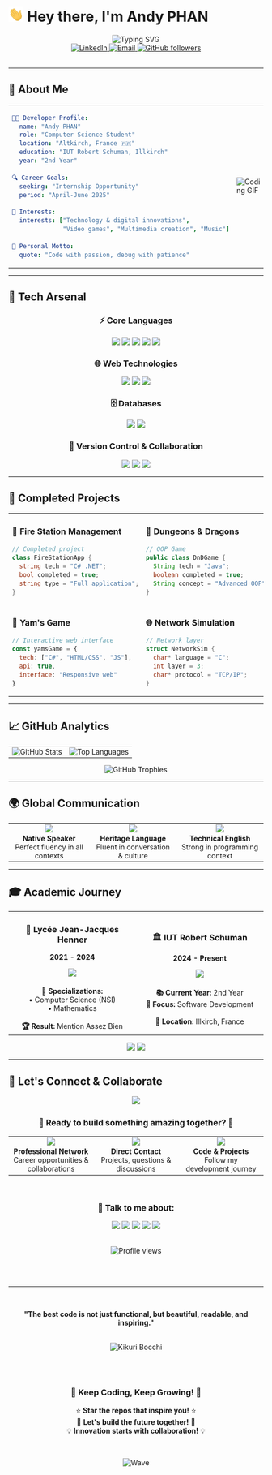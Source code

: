 # <img src="https://raw.githubusercontent.com/ABSphreak/ABSphreak/master/gifs/Hi.gif" width="30px"> Hey there, I'm Andy PHAN

<div align="center">
  <img src="https://readme-typing-svg.herokuapp.com?font=Fira+Code&weight=600&size=32&pause=1000&color=00D4FF&center=true&vCenter=true&width=800&lines=Computer+Science+Student+%F0%9F%8E%93;Full+Stack+Developer+in+Training+%F0%9F%9A%80;Problem+Solver+%26+Tech+Enthusiast+%F0%9F%92%A1;Game+Developer+%26+UI%2FUX+Designer+%F0%9F%8E%AE" alt="Typing SVG" />
</div>

<div align="center">
  <a href="http://linkedin.com/in/andy-phan-293783385">
    <img src="https://img.shields.io/badge/LinkedIn-0077B5?style=for-the-badge&logo=linkedin&logoColor=white&labelColor=000" alt="LinkedIn" />
  </a>
  <a href="mailto:andy.phan@etu.unistra.fr">
    <img src="https://img.shields.io/badge/Email-FF6B6B?style=for-the-badge&logo=gmail&logoColor=white&labelColor=000" alt="Email" />
  </a>
  <a href="https://github.com/cestlelheure">
    <img src="https://img.shields.io/github/followers/cestlelheure?style=for-the-badge&logo=github&color=4ECDC4&labelColor=000" alt="GitHub followers" />
  </a>
</div>

<br>


---

## 🌟 **About Me**

<table>
<tr>
<td width="60%">

```yaml
👨‍💻 Developer Profile:
  name: "Andy PHAN"
  role: "Computer Science Student"
  location: "Altkirch, France 🇫🇷"
  education: "IUT Robert Schuman, Illkirch"
  year: "2nd Year"
  
🔍 Career Goals:
  seeking: "Internship Opportunity"
  period: "April-June 2025"

🎨 Interests:
  interests: ["Technology & digital innovations",
              "Video games", "Multimedia creation", "Music"]
  
💫 Personal Motto:
  quote: "Code with passion, debug with patience"
```

</td>
<td width="80%">
  <img src="https://media.tenor.com/PLIr_VkF6ywAAAAM/ghostedvpn-hacker-cat.gif" alt="Coding GIF" width="100%"/>
</td>
</tr>
</table>

---

## 🚀 **Tech Arsenal**

<div align="center">

### ⚡ **Core Languages**
<p align="center">
  <img src="https://img.shields.io/badge/Python-3776AB?style=for-the-badge&logo=python&logoColor=white&labelColor=000" />
  <img src="https://img.shields.io/badge/C%23-239120?style=for-the-badge&logo=c-sharp&logoColor=white&labelColor=000" />
  <img src="https://img.shields.io/badge/C/C++-00599C?style=for-the-badge&logo=c%2B%2B&logoColor=white&labelColor=000" />
  <img src="https://img.shields.io/badge/JavaScript-F7DF1E?style=for-the-badge&logo=javascript&logoColor=black&labelColor=000" />
  <img src="https://img.shields.io/badge/TypeScript-3178C6?style=for-the-badge&logo=typescript&logoColor=white&labelColor=000" />
</p>

### 🌐 **Web Technologies**
<p align="center">
  <img src="https://img.shields.io/badge/HTML5-E34F26?style=for-the-badge&logo=html5&logoColor=white&labelColor=000" />
  <img src="https://img.shields.io/badge/CSS3-1572B6?style=for-the-badge&logo=css3&logoColor=white&labelColor=000" />
  <img src="https://img.shields.io/badge/PHP-777BB4?style=for-the-badge&logo=php&logoColor=white&labelColor=000" />
</p>

### 🗄️ **Databases**
<p align="center">
  <img src="https://img.shields.io/badge/SQLite-003B57?style=for-the-badge&logo=sqlite&logoColor=white&labelColor=000" />
  <img src="https://img.shields.io/badge/MySQL-4479A1?style=for-the-badge&logo=mysql&logoColor=white&labelColor=000" />
</p>

### 🔧 **Version Control & Collaboration**
<p align="center">
  <img src="https://img.shields.io/badge/Git-F05032?style=for-the-badge&logo=git&logoColor=white&labelColor=000" />
  <img src="https://img.shields.io/badge/GitHub-181717?style=for-the-badge&logo=github&logoColor=white&labelColor=000" />
  <img src="https://img.shields.io/badge/GitLab-FCA326?style=for-the-badge&logo=gitlab&logoColor=white&labelColor=000" />
</p>

</div>

---


## 💼 **Completed Projects**

<table align="center">
<tr>
<td width="50%">

### 🚒 **Fire Station Management**
```csharp
// Completed project
class FireStationApp {
  string tech = "C# .NET";
  bool completed = true;
  string type = "Full application";
}
```

</td>

<td width="50%">

### 🎲 **Dungeons & Dragons**
```java
// OOP Game
public class DnDGame {
  String tech = "Java";
  boolean completed = true;
  String concept = "Advanced OOP";
}
```

</td>
</tr>

<tr>
<td width="50%">

### 🎯 **Yam's Game**
```javascript
// Interactive web interface
const yamsGame = {
  tech: ["C#", "HTML/CSS", "JS"],
  api: true,
  interface: "Responsive web"
}
```

</td>

<td width="50%">

### 🌐 **Network Simulation**
```c
// Network layer
struct NetworkSim {
  char* language = "C";
  int layer = 3;
  char* protocol = "TCP/IP";
}
```

</td>

</tr>
</table>


---

## 📈 **GitHub Analytics**

<div align="center">
<table>
<tr>
<td align="center">
  <img width="100%" src="https://github-readme-stats.vercel.app/api?username=cestlelheure&show_icons=true&count_private=true&hide_border=true&title_color=00D4FF&icon_color=FF6B6B&text_color=c9d1d9&bg_color=0d1117&card_width=400" alt="GitHub Stats" />
</td>
<td align="center">
  <img width="100%" src="https://github-readme-stats.vercel.app/api/top-langs/?username=cestlelheure&layout=donut&hide_border=true&title_color=00D4FF&text_color=FF6B6B&bg_color=0d1117&card_width=400" alt="Top Languages" />
</td>
</tr>
</table>

<img src="https://github-profile-trophy.vercel.app/?username=cestlelheure&theme=darkhub&no-frame=true&no-bg=true&margin-w=4&row=1&column=6" alt="GitHub Trophies" />

</div>

---

## 🌍 **Global Communication**


<div align="center">
<table>
<tr>
<td align="center" width="200">
  <img src="https://img.shields.io/badge/🇫🇷_French-Native-success?style=for-the-badge&labelColor=000&color=00D4FF" />
  <br><strong>Native Speaker</strong>
  <br>Perfect fluency in all contexts
</td>
<td align="center" width="200">
  <img src="https://img.shields.io/badge/🇻🇳_Vietnamese-Fluent-important?style=for-the-badge&labelColor=000&color=FF6B6B" />
  <br><strong>Heritage Language</strong>
  <br>Fluent in conversation & culture
</td>
<td align="center" width="200">
  <img src="https://img.shields.io/badge/🇬🇧_English-Intermediate-informational?style=for-the-badge&labelColor=000&color=4ECDC4" />
  <br><strong>Technical English</strong>
  <br>Strong in programming context
</td>
</tr>
</table>

</div>


---


## 🎓 **Academic Journey**


<div align="center">

<table>
<tr>
<td align="center" width="50%">
  <h3>🏫 <strong>Lycée Jean-Jacques Henner</strong></h3>
  <p><strong>2021 - 2024</strong></p>
  <img src="https://img.shields.io/badge/Diploma-General_Baccalaureate-4ECDC4?style=for-the-badge&labelColor=000" />
  <br><br>
  <strong>🎯 Specializations:</strong><br>
  • Computer Science (NSI)<br>
  • Mathematics<br><br>
  <strong>🏆 Result:</strong> Mention Assez Bien
</td>
<td align="center" width="50%">
  <h3>🏛️ <strong>IUT Robert Schuman</strong></h3>
  <p><strong>2024 - Present</strong></p>
  <img src="https://img.shields.io/badge/Program-BUT_Computer_Science-00D4FF?style=for-the-badge&labelColor=000" />
  <br><br>
  <strong>📚 Current Year:</strong> 2nd Year<br>
  <strong>🚀 Focus:</strong> Software Development<br><br>
  <strong>🎯 Location:</strong> Illkirch, France
</td>
</tr>
</table>

<div align="center">
  <img src="https://img.shields.io/badge/Timeline-2021_→_Present-FF6B6B?style=for-the-badge&logo=calendar&logoColor=white&labelColor=000" />
  <img src="https://img.shields.io/badge/Next_Goal-Internship_2025-FFD700?style=for-the-badge&logo=target&logoColor=black&labelColor=000" />
</div>

</div>

---


## 💫 **Let's Connect & Collaborate**

<div align="center">
  <img src="https://media.giphy.com/media/LnQjpWaON8nhr21vNW/giphy.gif" width="250"> 
  <br>
  <h3>🌟 Ready to build something amazing together? 🌟</h3>
  
  <table>
  <tr>
  <td align="center" width="33%">
    <a href="http://linkedin.com/in/andy-phan-293783385">
      <img src="https://img.shields.io/badge/LinkedIn-Let's_Connect-0077B5?style=for-the-badge&logo=linkedin&logoColor=white&labelColor=000" />
    </a>
    <br><strong>Professional Network</strong>
    <br>Career opportunities & collaborations
  </td>
  <td align="center" width="33%">
    <a href="mailto:andy.phan@etu.unistra.fr">
      <img src="https://img.shields.io/badge/Email-Get_In_Touch-FF6B6B?style=for-the-badge&logo=gmail&logoColor=white&labelColor=000" />
    </a>
    <br><strong>Direct Contact</strong>
    <br>Projects, questions & discussions
  </td>
  <td align="center" width="33%">
    <a href="https://github.com/cestlelheure">
      <img src="https://img.shields.io/badge/GitHub-Follow_Journey-4ECDC4?style=for-the-badge&logo=github&logoColor=white&labelColor=000" />
    </a>
    <br><strong>Code & Projects</strong>
    <br>Follow my development journey
  </td>
  </tr>
  </table>
  
  <br>
  
  ### 💭 **Talk to me about:**
  
  <p>
    <img src="https://img.shields.io/badge/C%23-Game_Development-239120?style=flat-square&logo=c-sharp" />
    <img src="https://img.shields.io/badge/Python-AI_Projects-3776AB?style=flat-square&logo=python" />
    <img src="https://img.shields.io/badge/Web_Dev-Full_Stack-61DAFB?style=flat-square&logo=react" />
    <img src="https://img.shields.io/badge/UI/UX-Design_Systems-FF61F6?style=flat-square&logo=figma" />
    <img src="https://img.shields.io/badge/Career-Internship_2025-FF6B6B?style=flat-square&logo=handshake" />
  </p>
  
  <br>
  
  <img src="https://komarev.com/ghpvc/?username=cestlelheure&label=Profile%20Views&color=00D4FF&style=for-the-badge&labelColor=000" alt="Profile views" />
  
  <br><br>

</div>

---

<div align="center">


  
  <br>
  
  **"The best code is not just functional, but beautiful, readable, and inspiring."**
  
  <br>
  
  <img src="https://media.tenor.com/0BITuYr2z0wAAAAM/kikuri-hiroi-bocchi.gif" width="200" alt="Kikuri Bocchi"/>
  
  <br><br>
  
  <h3>🌟 Keep Coding, Keep Growing! 🌟</h3>
  
  ⭐ **Star the repos that inspire you!** ⭐  
  🤝 **Let's build the future together!** 🤝  
  💡 **Innovation starts with collaboration!** 💡
  
  <br>
  
  ![Wave](https://user-images.githubusercontent.com/73097560/115834477-dbab4500-a447-11eb-908a-139a6edaec5c.gif)
</div>
